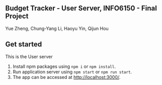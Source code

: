 ## Budget Tracker - User Server, INFO6150 - Final Project  

Yue Zheng, Chung-Yang Li, Haoyu Yin, Qijun Hou

## Get started

This is the User server

1. Install npm packages using `npm i` or `npm install`.
2. Run application server using `npm start` or `npm run start`.
3. The app can be accessed at <http://localhost:3000/>.

